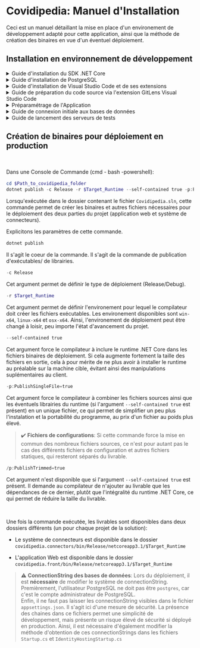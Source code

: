 # Covidipedia: Manuel d'Installation

Ceci est un manuel détaillant la mise en place d'un environement de développement adapté pour cette application, ainsi que la méthode de création des binaires en vue d'un éventuel déploiement.

## Installation en environnement de développement  

<details><summary>Guide d'installation du SDK .NET Core</summary>
<br>
Ce projet est développé sous l'environement .NET. Plus précisément, le software development kit utilisé est le [.NET Core SDK 3.1.406](https://dotnet.microsoft.com/download/dotnet/3.1), compatible pour Windows, Linux et MacOS.  

Dans une Console de Commande (cmd - bash -powershell):

```powershell linenums="1"
dotnet --version
```

Cette commande permet de vérifier que l'installation a bien fonctionnée. Dans le cas ou la commande n'est pas reconnue, il faut alors redémarer l'ordinateur.

> :heavy_check_mark: **Redémarrage**: Il est recommandé d'avoir au préalable procédé à l'étape d'installation de PostgreSQL avant d'effectuer un redémarrage, cette étape en demandant également un.

---
</details>

<details><summary>Guide d'installation de PostgreSQL</summary>
<br>
  
PostgreSQL est un système d'administration de base de données disponible à [cette addresse](https://www.postgresql.org/download/).

---
</details>

<details><summary>Guide d'installation de Visual Studio Code et de ses extensions</summary>
<br>

L'IDE utilisé lors du développement de ce projet est [Visual Studio Code](https://code.visualstudio.com/). Ci dessous est fournie une liste des extensions de l'IDE importantes utilisées lors du développement de l'application:

* C# Extension, *by Microsoft*
* Docker, *by Microsoft*
* Git Graph, *by mhutchie*
* Git History, *by Don Jayamanne*
* GitHub Pull Requests, *by GitHub*
* gitignore, *by CodeZombie*
* GitLens - Git supercharged, *by Eric Amodio*
* HTML CSS Support, *by ecmel*
* HTML Snippets, *by Mohamed Abusaid*
* IntelliSense for CSS, *by Zignd*
* Kubernetes, *by Microsoft*
* Live Share, *by Microsoft*
* Live Share Whiteboard, *by Jonathan Carter*
* markdownlint, *by David Anson*
* NuGet Gallery, *by pcislo*
* NuGet Package Manager, *by jmrog*
* Powershell, *by Microsoft*
* Remote - WSL, *by Microsoft*
* Todo Tree, *by Gruntfuggly*
* Visual Studio IntelliCode, *by Microsoft*

Aucune de ces extensions n'est obligatoire, cependant leur présence facilite grandement le développement. Elles sont toutes disponibles depuis l'Extension Marketplace de Visual Studio Code.

---
</details>

<details><summary>Guide de préparation du code source via l'extension GitLens Visual Studio Code</summary>
<br>
La première étape consiste à autoriser la connection entre l'extension de Visual Studio et Github. Une fois l'authentification validée, il est désormais temps de pull le repository sur la machine. Pour cela, dans Visual Studio Code:  
<br>
<br>
<img src="./readme_img/integration-github-0.jpg">
<br>
<br>
Une fois le repository local initialisé, il faut ajour le repository Github contenant le code source en temps que Remote:
<br>
<br>
<img src="./readme_img/integration-github-1.jpg">
<br>
<br>
On renseigne un nom, puis une URL de repository. On crée ensuite une nouvelle branche sur notre repository local:
<br>
<br>
<img src="./readme_img/integration-github-2.jpg">
<br>
<br>

On choisit à quelle branche du Github notre branche locale correspondra. Au moment de la création, on choisit alors l'option "Create and Switch". Visual Studio Code est alors prêt à l'utilisation.

---
</details>

<details><summary>Préparamétrage de l'Application</summary><br>

Dans une Console de Commande (cmd - bash -powershell):

```powershell linenums="1"
cd $Path_to_Covidipedia_Front_Folder
dotnet user-secrets init
dotnet user-secrets set SendGridUser Covidipedia
dotnet user-secrets set SendGridKey $SENDGRID_APIKEY
```

Cette manipulation permet d'éviter l'apparitition d'une `API Key Error` au démarrage de l'application.

> :heavy_check_mark: **API Key et Identifiants Administrateurs**: L'API Key SendGrid, ainsi que les identifiants administrateurs de base de l'application sont explicités dans le manuel d'utilisation, livré séparément.

> :warning: **ConnectionString des bases de données**: Lors du développement, il faut penser à adapter les connectionStrings dans le fichier `appsettings.json`. Pour cela, il faut remplacer le nom d'utilisateur et le mot de passe dans les connectionStrings `MainDBConnection` et `ApplicationDbContextConnection` par ceux définis lors de l'installation de PostgreSQL.

---
</details>

<details><summary>Guide de connexion initiale aux bases de données</summary><br>

Les étapes suivantes sont nécessaires uniquement lors du premier paramétrage de l'environement de déploiement sur une machine. A noter qu'elles sont également nécessaire lors du déploiement, s'agissant du build des deux bases de données de l'application.  
<br>

### Connexion initiale à la base de données principale

Dans une Console de Commande (cmd - bash -powershell):

```powershell hl_lines="6" linenums="1"
psql - U $PostgreSQL_Username
$PostgreSQL_Password
CREATE DATABASE bddcovidipedia;
\c bddcovidipedia;
\i $Path_to_scriptBDDindex
\i $Path_to_dataSet
```

La base de données principale est désormais créée et remplie de données utilisables pour tester les fonctionnalités de l'application lors du déploiement.

> :heavy_check_mark: **De l'intérêt de la dernière commande**: La dernière commande permet de remplir la base de données avec des données générées de façon cohérente. Lors d'un déploiement en production, il ne faut donc pas lancer cette commande, les données générées restant fictives.

<br>

### Connexion initiale à la base de données d'authentification

Pour des mesures de sécurité, le système d'authentification est relié à une base de données secondaire, qui doit également être paramétrée.  
Dans une Console de Commande (cmd - bash -powershell):

```powershell linenums="1"
dotnet tool install --global dotnet-ef
dotnet ef database update --context applicationdbcontext
```

Les deux databases sont désormais créées et prêtes à être utilisées.

---
</details>

<details><summary>Guide de lancement des serveurs de tests</summary><br>

Afin de tester l'application/le système de connecteurs, il est tout d'abord nécessaire de lancer le service PostgreSQL.  
Dans une Console de Commande (cmd - bash -powershell):

```powershell linenums="1"
postgres -D $Path_to_PostgreSQL_data_folder
```

L'environement de développement est désormais prêt à l'utilisation.

<br>

<h4><ins> Tester l'Application Web </ins></h4>

Dans une Console de Commande (cmd - bash -powershell):

```powershell linenums="1"
cd $Path_to_covidipedia_front_folder
dotnet run
```

Si la commande `dotnet run` est exécutée dans le dossier où se situe le fichier `covidipedia.front.csproj`, un système d'hosting Microsoft va se lancer. Au bout de quelques secondes, le port du localhost sur lequel est hébergé l'application web sera mis à disposition.

> :warning: **Hosting Microsoft et Cache du Navigateur**: Lorsque le code source de l'application est modifié, il est nécessaire, après sauvegarde des modifications, de relancer le système d'host Microsoft à l'aide la commande `dotnet run` afin que celles ci soient prises en compte. De même, il peut être nécessaire de vider le cache du navigateur lors de la modification des fichiers Javascript et CSS.  

> :heavy_check_mark: **Commande dotnet run**: La commande `dotnet run` permet de tester l'application en cours de développement. Pour cela, des fichiers binaires temporaires sont générés dans les dossiers `/bin/` et `/obj/`. Il est recommandé de rajouter ces dossiers au fichier `.gitignore`, voir de les supprimer avant de procéder à un commit/push.

<br>

<h4><ins> Tester le Système de connecteurs </ins></h4>

Dans une Console de Commande (cmd - bash -powershell):

```powershell linenums="1"
cd $Path_to_covidipedia_connectors_folder
dotnet run
```

Si la commande `dotnet run` est exécutée dans le dossier où se situe le fichier `covidipedia.connectors.csproj`, un système d'hosting Microsoft va se lancer. Au bout de quelques secondes, le service aura terminé la mise à jour de la base de données, et le système d'hosting s'arrêtera de lui même.

> :heavy_check_mark: **Commande dotnet run**: La commande `dotnet run` permet de tester l'application en cours de développement. Pour cela, des fichiers binaires temporaires sont générés dans les dossiers `/bin/` et `/obj/`. Il est recommandé de rajouter ces dossiers au fichier `.gitignore`, voir de les supprimer avant de procéder à un commit/push.

---
</details>

## Création de binaires pour déploiement en production

<br>

Dans une Console de Commande (cmd - bash -powershell):

```powershell linenums="1"
cd $Path_to_covidipedia_folder
dotnet publish -c Release -r $Target_Runtime --self-contained true -p:PublishSingleFile=true /p:PublishTrimmed=true 
```

Lorsqu'exécutée dans le dossier contenant le fichier `Covidipedia.sln`, cette commande permet de créer les binaires et autres fichiers nécessaires pour le déploiement des deux parties du projet (application web et système de connecteurs).  

Explicitons les paramètres de cette commande.

```powershell
dotnet publish
```

Il s'agit le coeur de la commande. Il s'agit de la commande de publication d'exécutables/ de librairies.

```powershell
-c Release
```

Cet argument permet de définir le type de déploiement (Release/Debug).

```powershell
-r $Target_Runtime
```

Cet argument permet de définir l'environement pour lequel le compilateur doit créer les fichiers exécutables. Les environement disponibles sont `win-x64`, `linux-x64` et `osx-x64`. Ainsi, l'environement de déploiement peut être changé à loisir, peu importe l'état d'avancement du projet.

```powershell
--self-contained true
```

Cet argument force le compilateur à inclure le runtime .NET Core dans les fichiers binaires de déploiement. Si cela augmente fortement la taille des fichiers en sortie, cela à pour mérite de ne plus avoir à installer le runtime au préalable sur la machine cible, évitant ainsi des manipulations suplémentaires au client.

```powershell
-p:PublishSingleFile=true
```

Cet argument force le compilateur à combiner les fichiers sources ainsi que les éventuels librairies du runtime (si l'argument `--self-contained true` est présent) en un unique fichier, ce qui permet de simplifier un peu plus l'instalation et la portabilité du programme, au prix d'un fichier au poids plus élevé.

> :heavy_check_mark: **Fichiers de configurations**: Si cette commande force la mise en commun des nombreux fichiers sources, ce n'est pour autant pas le cas des différents fichiers de configuration et autres fichiers statiques, qui resteront séparés du livrable.

```powershell
/p:PublishTrimmed=true
```

Cet argument n'est disponible que si l'argument `--self-contained true` est présent. Il demande au compilateur de n'ajouter au livrable que les dépendances de ce dernier, plutôt que l'intégralité du runtime .NET Core, ce qui permet de réduire la taille du livrable.

<br>

Une fois la commande exécutée, les livrables sont disponibles dans deux dossiers différents (un pour chaque projet de la solution):

* Le système de connecteurs est disponible dans le dossier `covidipedia.connectors/bin/Release/netcoreapp3.1/$Target_Runtime`

* L'application Web est disponible dans le dossier `covidipedia.front/bin/Release/netcoreapp3.1/$Target_Runtime`

> :warning: **ConnectionString des bases de données**: Lors du déploiement, il est **nécessaire** de modifier le système de connectionString.  Premièrement, l'utilisateur PostgreSQL ne doit pas être `postgres`, car c'est le compte administrateur de PostgreSQL.  
Enfin, il ne faut pas laisser les connectionString visibles dans le fichier `appsettings.json`. Il s'agit ici d'une mesure de sécurité. La présence des chaines dans ce fichiers permet une simplicité de développement, mais présente un risque élevé de sécurité si déployé en production. Ainsi, il est nécessaire d'également modifier la méthode d'obtention de ces connectionStrings dans les fichiers `Startup.cs` et `IdentityHostingStartup.cs`
